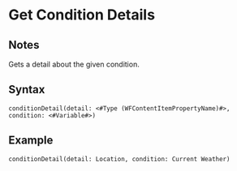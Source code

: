 # Get Condition Details
## Notes
Gets a detail about the given condition.
## Syntax
```
conditionDetail(detail: <#Type (WFContentItemPropertyName)#>, condition: <#Variable#>)
```
## Example
```
conditionDetail(detail: Location, condition: Current Weather)
```